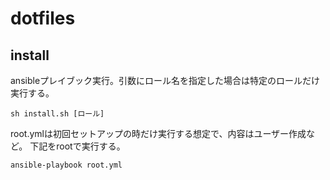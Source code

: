 # dotfiles

## install

ansibleプレイブック実行。引数にロール名を指定した場合は特定のロールだけ実行する。

```
sh install.sh [ロール]
```

root.ymlは初回セットアップの時だけ実行する想定で、内容はユーザー作成など。
下記をrootで実行する。

```
ansible-playbook root.yml
```

